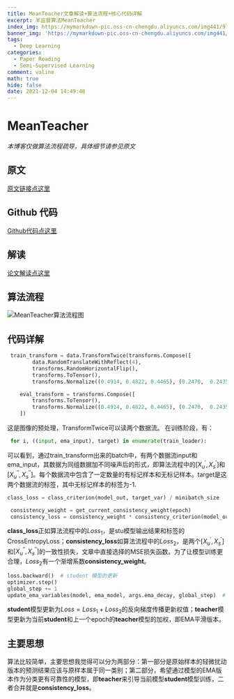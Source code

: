 ```yaml
---
title: MeanTeacher文章解读+算法流程+核心代码详解
excerpt: 半监督算法MeanTeacher
index_img: https://mymarkdown-pic.oss-cn-chengdu.aliyuncs.com/img441/975ace19f51b4497a580900f56bdd3a8.png
banner_img: 'https://mymarkdown-pic.oss-cn-chengdu.aliyuncs.com/img441/1638523690670.jpg'
tags:
  - Deep Learning
categories:
  - Paper Reading
  - Semi-Supervised Learning
comment: valine
math: true
hide: false
date: 2021-12-04 14:49:48
---
```


# MeanTeacher
*本博客仅做算法流程疏导，具体细节请参见原文*
## 原文
[原文链接点这里](https://arxiv.org/abs/1703.01780)
## Github 代码
[Github代码点这里](https://github.com/iSarmad/MeanTeacher-SNTG-HybridNet)
## 解读
[论文解读点这里](https://blog.csdn.net/hjimce/article/details/80551721)
## 算法流程
![MeanTeacher算法流程图](https://mymarkdown-pic.oss-cn-chengdu.aliyuncs.com/img441/975ace19f51b4497a580900f56bdd3a8.png)
## 代码详解
```python
 train_transform = data.TransformTwice(transforms.Compose([
        data.RandomTranslateWithReflect(4),
        transforms.RandomHorizontalFlip(),
        transforms.ToTensor(),
        transforms.Normalize((0.4914, 0.4822, 0.4465), (0.2470,  0.2435,  0.2616))]))

    eval_transform = transforms.Compose([
        transforms.ToTensor(),
        transforms.Normalize((0.4914, 0.4822, 0.4465), (0.2470,  0.2435,  0.2616))
    ])
```
这是图像的预处理，TransformTwice可以读两个数据流。
在训练阶段，有：
```python
 for i, ((input, ema_input), target) in enumerate(train_loader):
```
可以看到，通过train_transform出来的batch中，有两个数据流input和ema_input，其数据为同组数据加不同噪声后的形式，即算法流程中的$[X^{'}_u,X^{'}_s]$和$[X^{''}_u,X^{''}_s]$。每个数据流中包含了一定数量的有标记样本和无标记样本。target是这两个数据流的标签，其中无标记样本的标签为-1.
```python
class_loss = class_criterion(model_out, target_var) / minibatch_size
```
```python
 consistency_weight = get_current_consistency_weight(epoch)
 consistency_loss = consistency_weight * consistency_criterion(model_out, ema_logit) / minibatch_size
```
**class_loss**正如算法流程中的$Loss_1$，是stu模型输出结果和标签的CrossEntropyLoss；**consistency_loss**如算法流程中的$Loss_2$，是两个$[X^{'}_u,X^{'}_s]$和$[X^{''}_u,X^{''}_s]$的一致性损失，文章中直接选择的MSE损失函数。为了让模型训练更合理，$Loss_2$有一个渐增系数**consistency_weight**。
```python
loss.backward()  # student 模型的更新
optimizer.step()
global_step += 1
update_ema_variables(model, ema_model, args.ema_decay, global_step)  # teacher 模型的更新
```
**student**模型更新为$Loss=Loss_1+Loss_2$的反向梯度传播更新权值；**teacher**模型更新为当前**student**和上一个epoch的**teacher**模型的加权，即EMA平滑版本。

## 主要思想
算法比较简单，主要思想我觉得可以分为两部分：第一部分是原始样本的轻微扰动版本的预测结果应该与原样本属于同一类别；第二部分，希望通过模型的EMA版本作为分类更有可靠性的模型，即**teacher**来引导当前模型**student**模型训练，二者合并就是**consistency_loss**。
